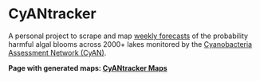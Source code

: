 # CyANtracker
A personal project to scrape and map [weekly forecasts](https://www.epa.gov/water-research/cyanobacterial-harmful-algal-blooms-forecasting-research) of the probability harmful algal blooms across 2000+ lakes monitored by the [Cyanobacteria Assessment Network (CyAN)](https://www.epa.gov/water-research/cyanobacteria-assessment-network-cyan). 

**Page with generated maps: [CyANtracker Maps](https://calbuelo.com/CyANtracker)**
